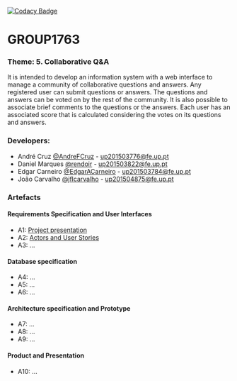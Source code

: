 [![Codacy Badge](https://api.codacy.com/project/badge/Grade/ac454951e19f4f36beb1c654177f2eb7)](https://www.codacy.com/app/jflcarvalho/LBAW-FEUP?utm_source=github.com&amp;utm_medium=referral&amp;utm_content=jflcarvalho/LBAW-FEUP&amp;utm_campaign=Badge_Grade)

# GROUP1763
 ### Theme: 5. Collaborative Q&A
 It is intended to develop an information system with a web interface to manage a community of collaborative questions and answers. Any registered user can submit questions or answers. The questions and answers can be voted on by the rest of the community. It is also possible to associate brief comments to the questions or the answers. Each user has an associated score that is calculated considering the votes on its questions and answers.
 
 
 ### Developers:
  * André Cruz [@AndreFCruz](https://github.com/AndreFCruz) - up201503776@fe.up.pt
  * Daniel Marques [@rendoir](https://github.com/rendoir) - up201503822@fe.up.pt
  * Edgar Carneiro [@EdgarACarneiro](https://github.com/EdgarACarneiro) - up201503784@fe.up.pt
  * João Carvalho [@jflcarvalho](https://github.com/jflcarvalho) - up201504875@fe.up.pt


### Artefacts
#### Requirements Specification and User Interfaces
* A1: [Project presentation](https://github.com/jflcarvalho/lbaw1763/blob/master/Artifacts/A1.md)
* A2: [Actors and User Stories](https://github.com/jflcarvalho/lbaw1763/blob/master/Artifacts/A2.md)
* A3: ...
#### Database specification
* A4: ...
* A5: ...
* A6: ...
#### Architecture specification and Prototype
* A7: ...
* A8: ...
* A9: ...
#### Product and Presentation
* A10: ...
